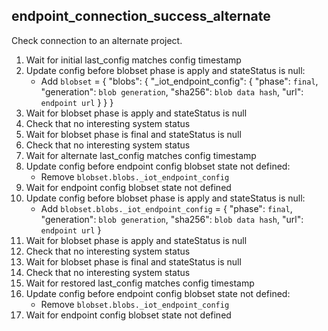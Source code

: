 
## endpoint_connection_success_alternate

Check connection to an alternate project.

1. Wait for initial last_config matches config timestamp
1. Update config before blobset phase is apply and stateStatus is null:
    * Add `blobset` = { "blobs": { "_iot_endpoint_config": { "phase": `final`, "generation": `blob generation`, "sha256": `blob data hash`, "url": `endpoint url` } } }
1. Wait for blobset phase is apply and stateStatus is null
1. Check that no interesting system status
1. Wait for blobset phase is final and stateStatus is null
1. Check that no interesting system status
1. Wait for alternate last_config matches config timestamp
1. Update config before endpoint config blobset state not defined:
    * Remove `blobset.blobs._iot_endpoint_config`
1. Wait for endpoint config blobset state not defined
1. Update config before blobset phase is apply and stateStatus is null:
    * Add `blobset.blobs._iot_endpoint_config` = { "phase": `final`, "generation": `blob generation`, "sha256": `blob data hash`, "url": `endpoint url` }
1. Wait for blobset phase is apply and stateStatus is null
1. Check that no interesting system status
1. Wait for blobset phase is final and stateStatus is null
1. Check that no interesting system status
1. Wait for restored last_config matches config timestamp
1. Update config before endpoint config blobset state not defined:
    * Remove `blobset.blobs._iot_endpoint_config`
1. Wait for endpoint config blobset state not defined

